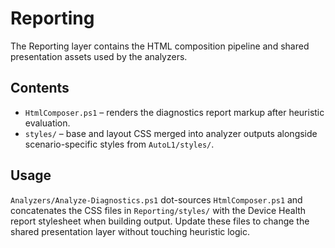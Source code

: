 # Reporting

The Reporting layer contains the HTML composition pipeline and shared presentation assets used by the analyzers.

## Contents

- `HtmlComposer.ps1` – renders the diagnostics report markup after heuristic evaluation.
- `styles/` – base and layout CSS merged into analyzer outputs alongside scenario-specific styles from `AutoL1/styles/`.

## Usage

`Analyzers/Analyze-Diagnostics.ps1` dot-sources `HtmlComposer.ps1` and concatenates the CSS files in `Reporting/styles/` with the Device Health report stylesheet when building output. Update these files to change the shared presentation layer without touching heuristic logic.

